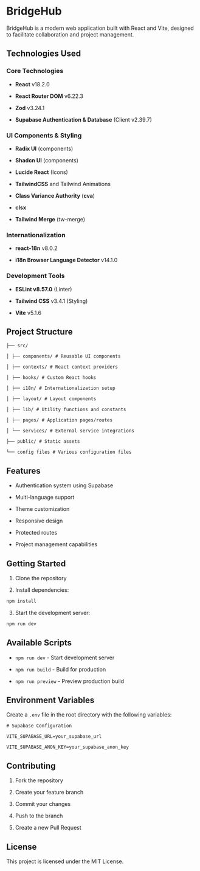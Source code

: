 # BridgeHub

BridgeHub is a modern web application built with React and Vite, designed to facilitate collaboration and project management.

## Technologies Used

### Core Technologies

- **React** v18.2.0
  
- **React Router DOM** v6.22.3
  
- **Zod** v3.24.1
  
- **Supabase Authentication & Database** (Client v2.39.7)
  

### UI Components & Styling

- **Radix UI** (components)
  
- **Shadcn UI** (components)
  
- **Lucide React** (Icons)
  
- **TailwindCSS** and Tailwind Animations
  
- **Class Variance Authority** (**cva**)
  
- **clsx**
  
- **Tailwind Merge** (tw-merge)
  

### Internationalization

- **react-18n** v8.0.2
  
- **i18n Browser Language Detector** v14.1.0
  

### Development Tools

- **ESLint v8.57.0** (Linter)
  
- **Tailwind CSS** v3.4.1 (Styling)
  
- **Vite** v5.1.6
  

## Project Structure

```
├── src/

│ ├── components/ # Reusable UI components

│ ├── contexts/ # React context providers

│ ├── hooks/ # Custom React hooks

│ ├── i18n/ # Internationalization setup

│ ├── layout/ # Layout components

│ ├── lib/ # Utility functions and constants

│ ├── pages/ # Application pages/routes

│ └── services/ # External service integrations

├── public/ # Static assets

└── config files # Various configuration files
```

## Features

- Authentication system using Supabase

- Multi-language support

- Theme customization

- Responsive design

- Protected routes

- Project management capabilities

## Getting Started

1. Clone the repository
  
2. Install dependencies:
  

```bash
npm install
```

3. Start the development server:

```bash
npm run dev
```

## Available Scripts

- `npm run dev` - Start development server
  
- `npm run build` - Build for production
  
- `npm run preview` - Preview production build
  

## Environment Variables

Create a `.env` file in the root directory with the following variables:

```env
# Supabase Configuration

VITE_SUPABASE_URL=your_supabase_url

VITE_SUPABASE_ANON_KEY=your_supabase_anon_key
```

## Contributing

1. Fork the repository
  
2. Create your feature branch
  
3. Commit your changes
  
4. Push to the branch
  
5. Create a new Pull Request
  

## License

This project is licensed under the MIT License.